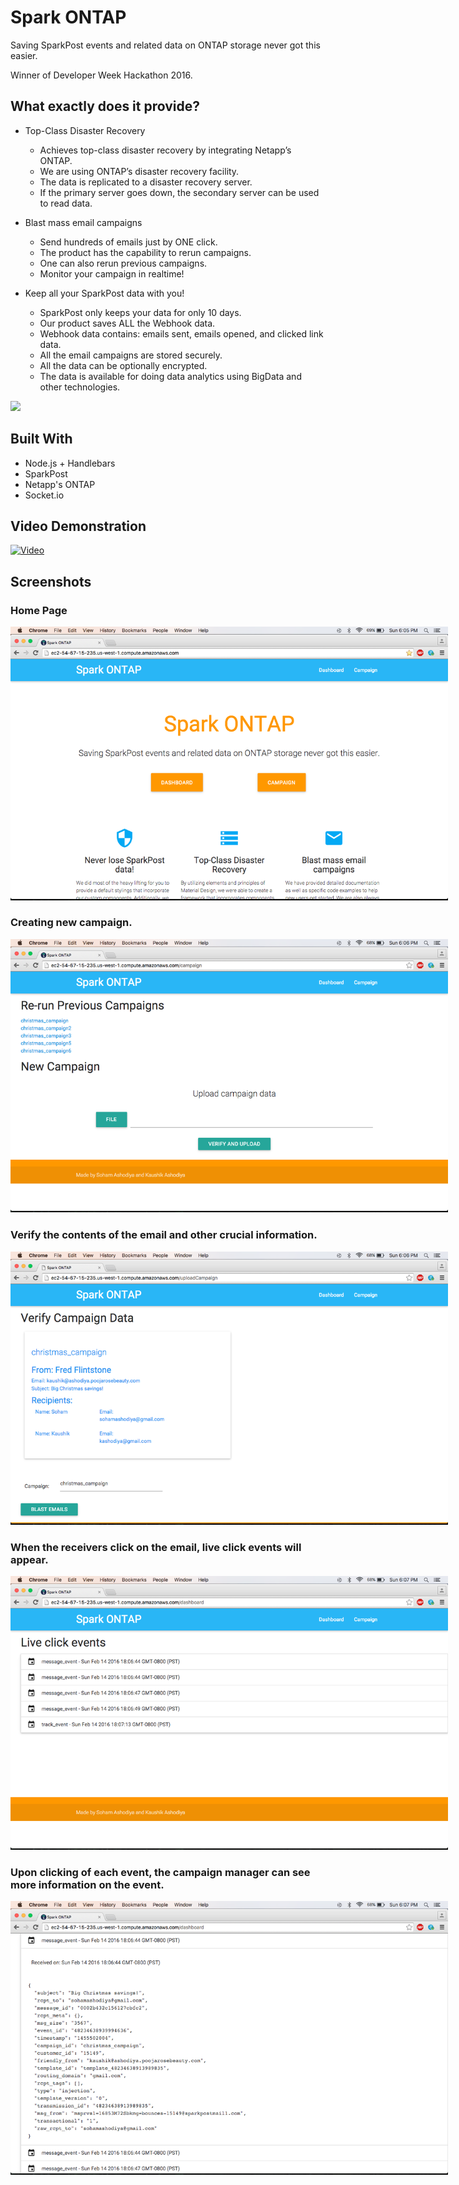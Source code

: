 # Spark ONTAP

Saving SparkPost events and related data on ONTAP storage never got this easier.

Winner of Developer Week Hackathon 2016.

## What exactly does it provide?

* Top-Class Disaster Recovery
    * Achieves top-class disaster recovery by integrating Netapp’s ONTAP.
    * We are using ONTAP’s disaster recovery facility.
    * The data is replicated to a disaster recovery server.
    * If the primary server goes down, the secondary server can be used to read data.

* Blast mass email campaigns
    * Send hundreds of emails just by ONE click.
    * The product has the capability to rerun campaigns.
    * One can also rerun previous campaigns.
    * Monitor your campaign in realtime!

* Keep all your SparkPost data with you!
    * SparkPost only keeps your data for only 10 days.
    * Our product saves ALL the Webhook data.
    * Webhook data contains: emails sent, emails opened, and clicked link data.
    * All the email campaigns are stored securely.
    * All the data can be optionally encrypted.
    * The data is available for doing data analytics using BigData and other technologies. 

<img src="https://i.imgur.com/YmpPypU.png" style="max-width: 700px">

## Built With

* Node.js + Handlebars 
* SparkPost
* Netapp's ONTAP
* Socket.io

## Video Demonstration

[![Video](https://i.imgur.com/50HjwTs.png)](https://youtu.be/hVI5hhxc130)

## Screenshots

### Home Page
<img src="info/Screen-Shot-1.png" style="max-width: 700px"/>

### Creating new campaign.
<img src="info/Screen-Shot-2.png" style="max-width: 700px"/>

### Verify the contents of the email and other crucial information.
<img src="info/Screen-Shot-3.png" style="max-width: 700px"/>

### When the receivers click on the email, live click events will appear.
<img src="info/Screen-Shot-4.png" style="max-width: 700px"/>

### Upon clicking of each event, the campaign manager can see more information on the event.
<img src="info/Screen-Shot-5.png" style="max-width: 700px"/>
